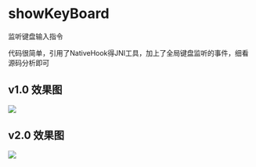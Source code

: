 # showKeyBoard
监听键盘输入指令

代码很简单，引用了NativeHook得JNI工具，加上了全局键盘监听的事件，细看源码分析即可
## v1.0 效果图
<a href='http://img.zjhwork.xyz/logo.png' target='_blank'><img src='http://cdn.zjhwork.xyz/vsfileserver/2105091739422236859.png'></a>
## v2.0 效果图
<a href='http://img.zjhwork.xyz/logo.png' target='_blank'><img src='http://cdn.zjhwork.xyz/vsfileserver/2105091740131921687.png'></a>
